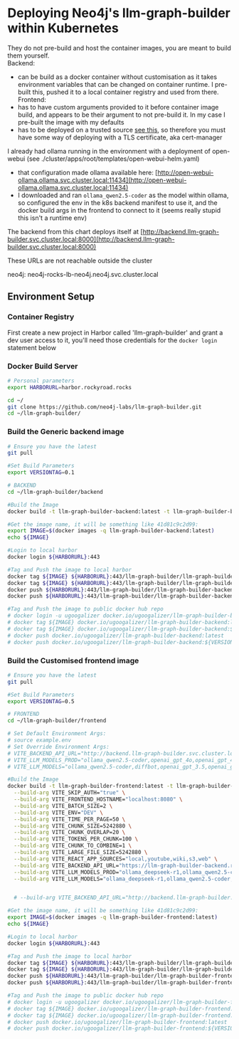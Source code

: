 
# Deploying Neo4j's llm-graph-builder within Kubernetes


They do not pre-build and host the container images, you are meant to build them yourself.  
Backend: 
 - can be build as a docker container without customisation as it takes environment variables that can be changed on container runtime.  I pre-built this, pushed it to a local container registry and used from there.
Frontend: 
 - has to have custom arguments provided to it before container image build, and appears to be their argument to not pre-build it.  In my case I pre-built the image with my defaults
 - has to be deployed on a trusted source [see this](https://github.com/auth0/auth0-spa-js/blob/main/FAQ.md#why-do-i-get-auth0-spa-js-must-run-on-a-secure-origin), so therefore you must have some way of deploying with a TLS certificate, aka cert-manager

I already had ollama running in the environment with a deployment of open-webui (see ./cluster/apps/root/templates/open-webui-helm.yaml) 
  -  that configuration made ollama available here: [http://open-webui-ollama.ollama.svc.cluster.local:11434](http://open-webui-ollama.ollama.svc.cluster.local:11434)
  - I downloaded and ran `ollama_qwen2.5-coder` as the model within ollama, so configured the env in the k8s backend manifest to use it, and the docker build args in the frontend to connect to it (seems really stupid this isn't a runtime env)

The backend from this chart deploys itself at [http://backend.llm-graph-builder.svc.cluster.local:8000](http://backend.llm-graph-builder.svc.cluster.local:8000)

These URLs are not reachable outside the cluster

neo4j: neo4j-rocks-lb-neo4j.neo4j.svc.cluster.local

## Environment Setup

### Container Registry
First create a new project in Harbor called 'llm-graph-builder' and grant a dev user access to it, you'll need those credentials for the `docker login` statement below

### Docker Build Server
``` bash
# Personal parameters
export HARBORURL=harbor.rockyroad.rocks

cd ~/
git clone https://github.com/neo4j-labs/llm-graph-builder.git
cd ~/llm-graph-builder/

```

### Build the Generic backend image
``` bash
# Ensure you have the latest 
git pull

#Set Build Parameters
export VERSIONTAG=0.1

# BACKEND
cd ~/llm-graph-builder/backend

#Build the Image
docker build -t llm-graph-builder-backend:latest -t llm-graph-builder-backend:${VERSIONTAG} .

#Get the image name, it will be something like 41d81c9c2d99: 
export IMAGE=$(docker images -q llm-graph-builder-backend:latest)
echo ${IMAGE}

#Login to local harbor
docker login ${HARBORURL}:443

#Tag and Push the image to local harbor
docker tag ${IMAGE} ${HARBORURL}:443/llm-graph-builder/llm-graph-builder-backend:latest
docker tag ${IMAGE} ${HARBORURL}:443/llm-graph-builder/llm-graph-builder-backend:${VERSIONTAG}
docker push ${HARBORURL}:443/llm-graph-builder/llm-graph-builder-backend:latest
docker push ${HARBORURL}:443/llm-graph-builder/llm-graph-builder-backend:${VERSIONTAG}

#Tag and Push the image to public docker hub repo
# docker login -u ugoogalizer docker.io/ugoogalizer/llm-graph-builder-backend
# docker tag ${IMAGE} docker.io/ugoogalizer/llm-graph-builder-backend:latest
# docker tag ${IMAGE} docker.io/ugoogalizer/llm-graph-builder-backend:${VERSIONTAG}
# docker push docker.io/ugoogalizer/llm-graph-builder-backend:latest
# docker push docker.io/ugoogalizer/llm-graph-builder-backend:${VERSIONTAG}
```


### Build the Customised frontend image
``` bash
# Ensure you have the latest 
git pull

#Set Build Parameters
export VERSIONTAG=0.5

# FRONTEND
cd ~/llm-graph-builder/frontend

# Set Default Environment Args: 
# source example.env
# Set Override Environment Args:
# VITE_BACKEND_API_URL="http://backend.llm-graph-builder.svc.cluster.local:8000"
# VITE_LLM_MODELS_PROD="ollama_qwen2.5-coder,openai_gpt_4o,openai_gpt_4o_mini,diffbot,gemini_1.5_flash"
# VITE_LLM_MODELS="ollama_qwen2.5-coder,diffbot,openai_gpt_3.5,openai_gpt_4o"

#Build the Image
docker build -t llm-graph-builder-frontend:latest -t llm-graph-builder-frontend:${VERSIONTAG} . \
  --build-arg VITE_SKIP_AUTH="true" \
  --build-arg VITE_FRONTEND_HOSTNAME="localhost:8080" \
  --build-arg VITE_BATCH_SIZE=2 \
  --build-arg VITE_ENV="DEV" \
  --build-arg VITE_TIME_PER_PAGE=50 \
  --build-arg VITE_CHUNK_SIZE=5242880 \
  --build-arg VITE_CHUNK_OVERLAP=20 \
  --build-arg VITE_TOKENS_PER_CHUNK=100 \
  --build-arg VITE_CHUNK_TO_COMBINE=1 \
  --build-arg VITE_LARGE_FILE_SIZE=5242880 \
  --build-arg VITE_REACT_APP_SOURCES="local,youtube,wiki,s3,web" \
  --build-arg VITE_BACKEND_API_URL="https://llm-graph-builder-backend.rockyroad.rocks" \
  --build-arg VITE_LLM_MODELS_PROD="ollama_deepseek-r1,ollama_qwen2.5-coder,openai_gpt_4o,openai_gpt_4o_mini,diffbot,gemini_1.5_flash" \
  --build-arg VITE_LLM_MODELS="ollama_deepseek-r1,ollama_qwen2.5-coder,diffbot,openai_gpt_3.5,openai_gpt_4o"


  # --build-arg VITE_BACKEND_API_URL="http://backend.llm-graph-builder.svc.cluster.local:8000" 

#Get the image name, it will be something like 41d81c9c2d99: 
export IMAGE=$(docker images -q llm-graph-builder-frontend:latest)
echo ${IMAGE}

#Login to local harbor
docker login ${HARBORURL}:443

#Tag and Push the image to local harbor
docker tag ${IMAGE} ${HARBORURL}:443/llm-graph-builder/llm-graph-builder-frontend:latest
docker tag ${IMAGE} ${HARBORURL}:443/llm-graph-builder/llm-graph-builder-frontend:${VERSIONTAG}
docker push ${HARBORURL}:443/llm-graph-builder/llm-graph-builder-frontend:latest
docker push ${HARBORURL}:443/llm-graph-builder/llm-graph-builder-frontend:${VERSIONTAG}

#Tag and Push the image to public docker hub repo
# docker login -u ugoogalizer docker.io/ugoogalizer/llm-graph-builder-frontend
# docker tag ${IMAGE} docker.io/ugoogalizer/llm-graph-builder-frontend:latest
# docker tag ${IMAGE} docker.io/ugoogalizer/llm-graph-builder-frontend:${VERSIONTAG}
# docker push docker.io/ugoogalizer/llm-graph-builder-frontend:latest
# docker push docker.io/ugoogalizer/llm-graph-builder-frontend:${VERSIONTAG}
```

